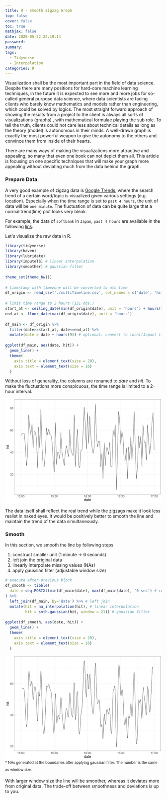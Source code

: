 ```yaml
---
title: R - Smooth Zigzag Graph
top: false
cover: false
toc: true
mathjax: false
date: 2020-05-22 22:19:14
password:
summary:
tags:
  - Tidyverse
  - Interpolation
categories: R
---
```


Visualization shall be the most important part in the field of data science. Despite there are many positions for hard-core machine learning techniques, in the future it is expected to see more and more jobs for so-called general purpose data science, where data scientists are facing clients who barely know mathematics and models rather than engineering, which could be solved by logics. The most straight forward approach of showing the results from a project to the client is always all sorts of visualizations (graphs) , with mathematical formulae playing the sub role. To tell the truth, clients could not care less about technical details as long as the theory (model) is autonomous in their minds. A well-drawn graph is exactly the most powerful weapon to give the autonomy to the others and convince them from inside of their hearts. 

There are many ways of making the visualizations more attractive and appealing, so many that even one book can not depict them all. This article is focusing on one specific techniques that will make your graph more appealing without deviating much from the data behind the graph.


### Prepare Data

A very good example of zigzag data is [Google Trends](https://trends.google.com/), where the search trend of a certain word/topic is visualized given various settings (e.g. location). Especially when the time range is set to `past 4 hours`, the unit of data will be `one minute`. The fluctuation of data can be quite large that a normal trend(line) plot looks very bleak.

For example, the data of `softbank` in `Japan`, `past 4 hours` are available in the following [link](https://trends.google.com/trends/explore?date=now%204-H&geo=JP&q=softbank).

Let's visualize the raw data in R.

```r
library(tidyverse)
library(haven)
library(lubridate)
library(imputeTS) # linear interpolation
library(smoother) # gaussian filter

theme_set(theme_bw())

# timestamp with timezone will be converted to utc time
df_origin <- read_csv('./multiTimeline.csv', col_names = c('date', 'hit'), skip = 3)

# limit time range to 2 hours (121 obs.)
start_at <- ceiling_date(min(df_origin$date), unit = 'hours') + hours(1)
end_at <- floor_date(max(df_origin$date), unit = 'hours')

df_main <- df_origin %>%
  filter(date>=start_at, date<=end_at) %>%
  mutate(date = date + hours(9)) # optional: convert to local(Japan) timezone

ggplot(df_main, aes(date, hit)) +
  geom_line() +
  theme(
    axis.title = element_text(size = 20),
    axis.text = element_text(size = 16)
  )
```

Without loss of generality, the columns are renamed to *date* and *hit*. To make the fluctuations more conspicuous, the time range is limited to a 2-hour interval.

![Raw Data](/images/r_smooth_zigzag_raw.jpg)

The data itself shall reflect the real trend while the zigzags make it look less realist in naked eyes. It would be positively better to smooth the line and maintain the trend of the data simultaneously.

### Smooth

In this section, we smooth the line by following steps
1. construct smaller unit (1 minute -> 6 seconds)
2. left join the original data
3. linearly interpolate missing values (NAs)
4. apply gaussian filter (adjustable window size)

```r
# execute after previous block
df_smooth <- tibble(
  date = seq.POSIXt(min(df_main$date), max(df_main$date), '6 sec') # convert unit
) %>%
  left_join(df_main, by='date') %>% # left join
  mutate(hit = na_interpolation(hit), # linear interpolation
         hit = smth.gaussian(hit, window = 21)) # gaussian filter

ggplot(df_smooth, aes(date, hit)) +
  geom_line() +
  theme(
    axis.title = element_text(size = 20),
    axis.text = element_text(size = 16)
  )
```


![Smoothed Data](/images/r_smooth_zigzag_smth.jpg)
<sup>* NAs generated at the boundaries after applying gaussian filter. The number is the same as window size.<sup>

With larger window size the line will be smoother, whereas it deviates more from original data. The trade-off between smoothness and deviations is up to you.